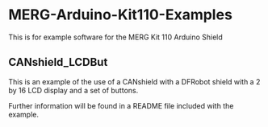# MERG-Arduino-Kit110-Examples
 This is for example software for the MERG Kit 110 Arduino Shield
 
 ## CANshield_LCDBut
 
 This is an example of the use of a CANshield with a DFRobot shield with a 2 by 16 LCD display and a set of buttons.
 
 Further information will be found in a README file included with the example.

